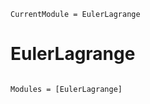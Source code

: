 ```@meta
CurrentModule = EulerLagrange
```

# EulerLagrange

```@index
```

```@autodocs
Modules = [EulerLagrange]
```
